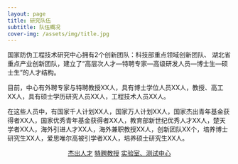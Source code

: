 ```yaml
---
layout: page
title: 研究队伍
subtitle: 队伍概况
cover-img: /assets/img/title.jpg
---
```

<!--
 * @Author: Conghao Wong
 * @Date: 2023-03-08 19:13:03
 * @LastEditors: Conghao Wong
 * @LastEditTime: 2023-03-11 18:42:56
 * @Description: file content
 * @Github: https://cocoon2wong.github.io
 * Copyright 2023 Conghao Wong, All Rights Reserved.
-->

<link rel="stylesheet" type="text/css" href="/assets/css/user.css">

国家防伪工程技术研究中心拥有2个创新团队：科技部重点领域创新团队、 湖北省重点产业创新团队，建立了“高层次人才—特聘专家—高级研发人员—博士生—硕士生”的人才结构。

目前，中心有外聘专家与特聘教授XX人，具有博士学位人员XX人，教授、高工XX人，具有硕士学历研究人员XX人，工程技术人员XX人。

在这些人员中，有国家千人计划XX人，国家万人计划XX人，国家杰出青年基金获得者XX人，国家优秀青年基金获得者XX人，教育部新世纪优秀人才XX人，楚天学者XX人，海外引进人才XX人，海外兼职教授XX人，创新团队XX个，培养博士研究生XX人，爱思唯尔高被引学者XX人，培养硕士研究生XX人。

<div align="center">
    <a class="btn btn-info btn-lg get-started-btn btn_dark" href="/team/talent">杰出人才</a>
    <a class="btn btn-info btn-lg get-started-btn btn_dark" href="/team/distinguishedProfessors">特聘教授</a>
    <a class="btn btn-info btn-lg get-started-btn btn_dark" href="/team/labs">实验室、测试中心</a>
</div>
